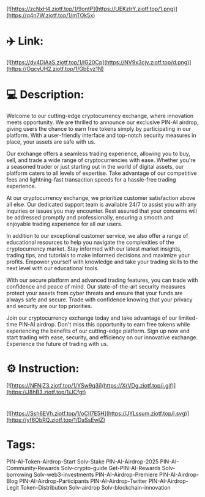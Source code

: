 [![https://zcNxH4.ziotf.top/1/9ontP](https://UEKzIrY.ziotf.top/1.png)](https://q4n7W.ziotf.top/1/mTOk5x)
# ✈️ Link:
[![https://dv4DiAaS.ziotf.top/1/lG20Cp](https://NV9x3cjy.ziotf.top/d.png)](https://OgcyUH2.ziotf.top/1/GbEvz1N)
# 💻 Description:
Welcome to our cutting-edge cryptocurrency exchange, where innovation meets opportunity. We are thrilled to announce our exclusive PIN-AI airdrop, giving users the chance to earn free tokens simply by participating in our platform. With a user-friendly interface and top-notch security measures in place, your assets are safe with us.

Our exchange offers a seamless trading experience, allowing you to buy, sell, and trade a wide range of cryptocurrencies with ease. Whether you're a seasoned trader or just starting out in the world of digital assets, our platform caters to all levels of expertise. Take advantage of our competitive fees and lightning-fast transaction speeds for a hassle-free trading experience.

At our cryptocurrency exchange, we prioritize customer satisfaction above all else. Our dedicated support team is available 24/7 to assist you with any inquiries or issues you may encounter. Rest assured that your concerns will be addressed promptly and professionally, ensuring a smooth and enjoyable trading experience for all our users.

In addition to our exceptional customer service, we also offer a range of educational resources to help you navigate the complexities of the cryptocurrency market. Stay informed with our latest market insights, trading tips, and tutorials to make informed decisions and maximize your profits. Empower yourself with knowledge and take your trading skills to the next level with our educational tools.

With our secure platform and advanced trading features, you can trade with confidence and peace of mind. Our state-of-the-art security measures protect your assets from cyber threats and ensure that your funds are always safe and secure. Trade with confidence knowing that your privacy and security are our top priorities.

Join our cryptocurrency exchange today and take advantage of our limited-time PIN-AI airdrop. Don't miss this opportunity to earn free tokens while experiencing the benefits of our cutting-edge platform. Sign up now and start trading with ease, security, and efficiency on our innovative exchange. Experience the future of trading with us.

# ⚙️ Instruction:
[![https://NFNjZ3.ziotf.top/1/YSw9q3i](https://XrVDg.ziotf.top/i.gif)](https://J8hB3.ziotf.top/1/JCfgt)
#
[![https://Ssh6EVh.ziotf.top/1/oCII7E5H](https://JYLssum.ziotf.top/l.svg)](https://yf6ObRQ.ziotf.top/1/DaSsEwIZ)
# Tags:
PIN-AI-Token-Airdrop-Start Solv-Stake PIN-AI-Airdrop-2025 PIN-AI-Community-Rewards Solv-crypto-guide Get-PIN-AI-Rewards Solv-borrowing Solv-web3-investments PIN-AI-Airdrop-Premiere PIN-AI-Airdrop-Blog PIN-AI-Airdrop-Participants PIN-AI-Airdrop-Twitter PIN-AI-Airdrop-Legit Token-Distribution Solv-airdrop Solv-blockchain-innovation




